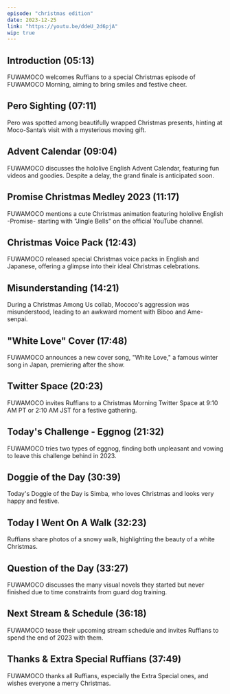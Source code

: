 ```yaml
---
episode: "christmas edition"
date: 2023-12-25
link: "https://youtu.be/ddeU_2d6pjA"
wip: true
---
```


## Introduction (05:13)

FUWAMOCO welcomes Ruffians to a special Christmas episode of FUWAMOCO Morning, aiming to bring smiles and festive cheer.

## Pero Sighting (07:11)

Pero was spotted among beautifully wrapped Christmas presents, hinting at Moco-Santa’s visit with a mysterious moving gift.

## Advent Calendar (09:04)

FUWAMOCO discusses the hololive English Advent Calendar, featuring fun videos and goodies. Despite a delay, the grand finale is anticipated soon.

## Promise Christmas Medley 2023 (11:17)

FUWAMOCO mentions a cute Christmas animation featuring hololive English -Promise- starting with "Jingle Bells" on the official YouTube channel.

## Christmas Voice Pack (12:43)

FUWAMOCO released special Christmas voice packs in English and Japanese, offering a glimpse into their ideal Christmas celebrations.

## Misunderstanding (14:21)

During a Christmas Among Us collab, Mococo's aggression was misunderstood, leading to an awkward moment with Biboo and Ame-senpai.

## "White Love" Cover (17:48)

FUWAMOCO announces a new cover song, "White Love," a famous winter song in Japan, premiering after the show.

## Twitter Space (20:23)

FUWAMOCO invites Ruffians to a Christmas Morning Twitter Space at 9:10 AM PT or 2:10 AM JST for a festive gathering.

## Today's Challenge - Eggnog (21:32)

FUWAMOCO tries two types of eggnog, finding both unpleasant and vowing to leave this challenge behind in 2023.

## Doggie of the Day (30:39)

Today's Doggie of the Day is Simba, who loves Christmas and looks very happy and festive.

## Today I Went On A Walk (32:23)

Ruffians share photos of a snowy walk, highlighting the beauty of a white Christmas.

## Question of the Day (33:27)

FUWAMOCO discusses the many visual novels they started but never finished due to time constraints from guard dog training.

## Next Stream & Schedule (36:18)

FUWAMOCO tease their upcoming stream schedule and invites Ruffians to spend the end of 2023 with them.

## Thanks & Extra Special Ruffians (37:49)

FUWAMOCO thanks all Ruffians, especially the Extra Special ones, and wishes everyone a merry Christmas.
